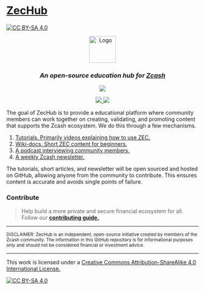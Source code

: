 # [ZecHub](https://repo.zechub.org/)
[![CC BY-SA 4.0][cc-by-sa-shield]][cc-by-sa]

<div style="text-align: center;">
    <img src="https://i.ibb.co/Gv7Jd8Q/Zec-Hub-blue-globe.png" alt="Logo" style="width: 70px; height: auto;">
    <h3>
        <em>
            An open-source education hub for <a href="https://z.cash/" target="_blank">Zcash</a>
        </em>
    </h3>
    <p>
        <a href="https://follow.zechub.org/" target="_blank">
            <img src="https://img.shields.io/twitter/follow/zechub?style=social&label=Follow">
        </a>
    </p>
<p>
    <a href="https://chat.zechub.org/" target="_blank">
        <img src="https://img.shields.io/discord/978714252934258779?style=social&label=Discord">
    </a>
    <a href="https://youtube.com/@zechub" target="_blank">
        <img src="https://img.shields.io/youtube/channel/views/UC3-KM00kjCUheRzO5cq3PAA?style=social&label=Subscribe">
    </a>
</p>

</div>


The goal of ZecHub is to provide a educational platform where community members can work together on creating, validating, and promoting content that supports the Zcash ecosystem. We do this through a few mechanisms.

  1. [Tutorials. Primarily videos explaining how to use ZEC.](https://www.youtube.com/@zechub)
  2. [Wiki-docs. Short ZEC content for beginners.](https://zechub.wiki/)
  3. [A podcast interviewing community members.](https://www.youtube.com/playlist?list=PL6_epn0lASLHlNCMtUErX8UfaJK6N9K5O)
  4. [A weekly Zcash newsletter.](https://zechub.substack.com)
  
The tutorials, short articles, and newsletter will be open sourced and hosted on GitHub, allowing anyone from the community to contribute. This ensures content is accurate and avoids single points of failure.

### Contribute

> Help build a more private and secure financial ecosystem for all. Follow our **[contributing guide.](/CONTRIBUTING.md)**

---
<sub>
  DISCLAIMER: ZecHub is an independent, open-source initiative created by members of the Zcash community. The information in this GitHub repository is for informational purposes only and should not be considered financial or investment advice.
</sub>

---

This work is licensed under a
[Creative Commons Attribution-ShareAlike 4.0 International License.][cc-by-sa]

[![CC BY-SA 4.0][cc-by-sa-image]][cc-by-sa]

[cc-by-sa]: http://creativecommons.org/licenses/by-sa/4.0/
[cc-by-sa-image]: https://licensebuttons.net/l/by-sa/4.0/88x31.png
[cc-by-sa-shield]: https://img.shields.io/badge/License-CC%20BY--SA%204.0-lightgrey.svg
